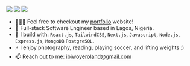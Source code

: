 [<img src="https://img.shields.io/badge/github-%2312100E.svg?&style=for-the-badge&logo=github&logoColor=white&color=black" />](https://github.com/rolandaayo)
[<img src="https://img.shields.io/badge/instagram-%2312100E.svg?&style=for-the-badge&logo=instagram&color=405DE6" />](https://instagram.com/rolandaayo)
[<img src="https://img.shields.io/badge/linkedin-%230077B5.svg?&style=for-the-badge&logo=linkedin&logoColor=white" />](https://www.linkedin.com/in/roland-ibiwoye/)

- 👨🏽‍💻 Feel free to checkout my [portfolio](https://rolandayo.vercel.app/) website!
- 🏢 Full-stack Software Engineer based in Lagos, Nigeria.
- 🧰 I build with: `React.js`, `TailwindCSS`, `Next.js`, `Javascript`, `Node.js`, `Express.js`, `MongoDB` `PostgreSQL`.
- ⚡ I enjoy photography, reading, playing soccer, and lifting weights :)
- 📫 Reach out to me: ibiwoyeroland@gmail.com
